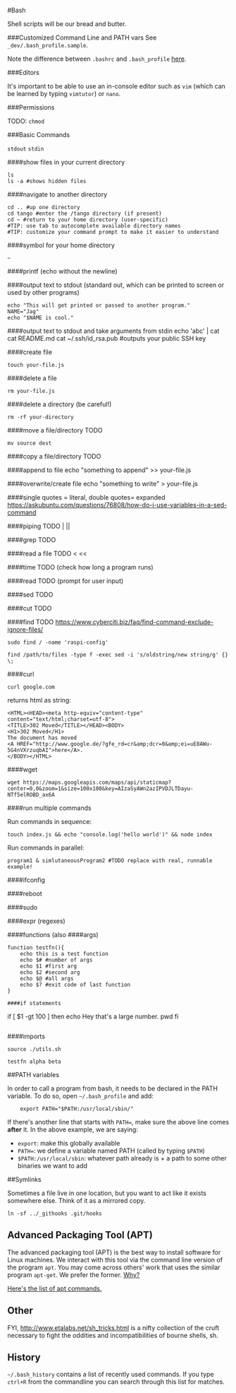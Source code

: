 #Bash

Shell scripts will be our bread and butter.



###Customized Command Line and PATH vars
See `_dev/.bash_profile.sample`.

Note the difference between `.bashrc` and `.bash_profile` [here](http://www.joshstaiger.org/archives/2005/07/bash_profile_vs.html).

###Editors

It's important to be able to use an in-console editor such as `vim` (which can be learned by typing `vimtutor`) or `nano`.

###Permissions

TODO: `chmod`

###Basic Commands

`stdout`
`stdin`

####show files in your current directory
```
ls
ls -a #shows hidden files
```

####navigate to another directory
```
cd .. #up one directory
cd tango #enter the /tango directory (if present)
cd ~ #return to your home directory (user-specific)
#TIP: use tab to autocomplete available directory names
#TIP: customize your command prompt to make it easier to understand
```

####symbol for your home directory
```
~
```

####printf (echo without the newline)

####output text to stdout (standard out, which can be printed to screen or used by other programs)
```
echo "This will get printed or passed to another program."
NAME="Jag"
echo "$NAME is cool."
```

####output text to stdout and take arguments from stdin
echo 'abc' | cat
cat README.md
cat ~/.ssh/id_rsa.pub #outputs your public SSH key


####create file
```
touch your-file.js
```

####delete a file
```
rm your-file.js
```

####delete a directory (be careful!)
```
rm -rf your-directory
```

####move a file/directory TODO
```
mv source dest
```

####copy a file/directory TODO

####append to file
echo "something to append" >> your-file.js

####overwrite/create file
echo "something to write" > your-file.js


####single quotes = literal, double quotes= expanded
https://askubuntu.com/questions/76808/how-do-i-use-variables-in-a-sed-command

####piping TODO | ||

####grep TODO

####read a file TODO < <<

####time TODO (check how long a program runs)

####read TODO (prompt for user input)

####sed TODO

####cut TODO

####find TODO
https://www.cyberciti.biz/faq/find-command-exclude-ignore-files/

```
sudo find / -name 'raspi-config'

find /path/to/files -type f -exec sed -i 's/oldstring/new string/g' {} \;
```

####curl
```
curl google.com
```

returns html as string:

```
<HTML><HEAD><meta http-equiv="content-type" content="text/html;charset=utf-8">
<TITLE>302 Moved</TITLE></HEAD><BODY>
<H1>302 Moved</H1>
The document has moved
<A HREF="http://www.google.de/?gfe_rd=cr&amp;dcr=0&amp;ei=uE8AWu-5G4nVXrzuqbAI">here</A>.
</BODY></HTML>
```

####wget
```
wget https://maps.googleapis.com/maps/api/staticmap?center=0,0&zoom=1&size=100x100&key=AIzaSyAWn2azIPVDJLTDayu-NTf5elROBD_ax6A
```

####run multiple commands

Run commands in sequence:
```
touch index.js && echo "console.log('hello world')" && node index
```

Run commands in parallel:
```
program1 & simlutaneousProgram2 #TODO replace with real, runnable example!
```

####ifconfig

####reboot

####sudo

####expr (regexes)


####functions (also ####args)
```
function testfn(){ 
	echo this is a test function
	echo $# #number of args
	echo $1	#first arg
	echo $2	#second arg
	echo $@	#all args
	echo $? #exit code of last function
}

####if statements
```
if [ $1 -gt 100 ]
then
echo Hey that\'s a large number.
pwd
fi
```

```
####imports
```
source ./utils.sh

testfn alpha beta
```


##PATH variables

In order to call a program from bash, it needs to be declared in the PATH variable. To do so, open `~/.bash_profile` and add:

```
    export PATH="$PATH:/usr/local/sbin/"
```

If there's another line that starts with `PATH=`, make sure the above line comes **after** it. In the above example, we are saying:

- `export`: make this globally available
- `PATH=`: we define a variable named PATH (called by typing `$PATH`)
- `$PATH:/usr/local/sbin`: whatever path already is + a path to some other binaries we want to add


##Symlinks

Sometimes a file live in one location, but you want to act like it exists somewhere else. Think of it as a mirrored copy. 

```
ln -sf ../_githooks .git/hooks
```

## Advanced Packaging Tool (APT)

The advanced packaging tool (APT) is the best way to install software for Linux machines. We interact with this tool via the command line version of the program `apt`. You may come across others' work that uses the similar program `apt-get`. We prefer the former. [Why?](https://itsfoss.com/apt-vs-apt-get-difference/)

[Here's the list of apt commands.](https://manpages.debian.org/jessie/apt/apt.8.en.html)


## Other

FYI, http://www.etalabs.net/sh_tricks.html is a nifty collection of the cruft necessary to fight the oddities and incompatibilities of bourne shells, sh.

## History

`~/.bash_history` contains a list of recently used commands. If you type `ctrl+R` from the commandline you can search through this list for matches.


